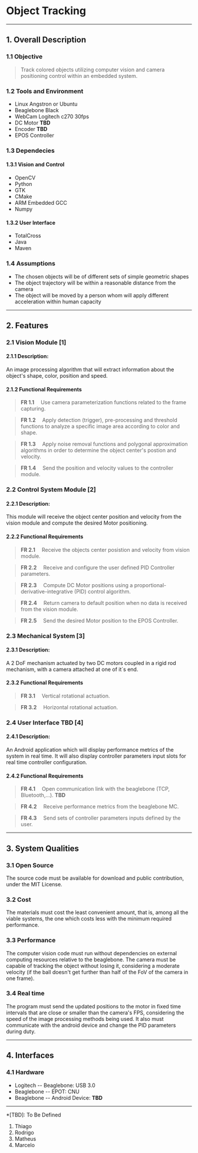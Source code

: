 # Object Tracking
---
## 1. Overall Description
### 1.1 Objective
> Track colored objects utilizing computer vision and camera positioning control within an embedded system.

### 1.2 Tools and Environment
* Linux Angstron or Ubuntu
* Beaglebone Black
* WebCam Logitech c270 30fps
* DC Motor **TBD**
* Encoder **TBD**
* EPOS Controller

### 1.3 Dependecies
#### 1.3.1 Vision and Control
* OpenCV
* Python
* GTK
* CMake
* ARM Embedded GCC
* Numpy

#### 1.3.2 User Interface
* TotalCross
* Java
* Maven

### 1.4 Assumptions
- The chosen objects will be of different sets of simple geometric shapes
- The object trajectory will be within a reasonable distance from the camera
- The object will be moved by a person whom will apply different acceleration within human capacity

---
## 2. Features
### 2.1 Vision Module [1]
#### 2.1.1 Description:
An image processing algorithm that will extract information about the object's shape, color, position and speed.

#### 2.1.2 Functional Requirements
>**FR 1.1** &emsp;Use camera parameterization functions related to the frame capturing.

>**FR 1.2** &emsp;Apply detection (trigger), pre-processing and threshold functions to analyze a specific image area according to color and shape. 

>**FR 1.3** &emsp;Apply noise removal functions and polygonal approximation algorithms in order to determine the object center's postion and velocity.

>**FR 1.4** &emsp;Send the position and velocity values to the controller module.


### 2.2 Control System Module [2] 
#### 2.2.1 Description:
This module will receive the object center position and velocity from the vision module and compute the desired Motor positioning.

#### 2.2.2 Functional Requirements
>**FR 2.1** &emsp;Receive the objects center posistion and velocity from vision module.

>**FR 2.2** &emsp;Receive and configure the user defined PID Controller parameters.

>**FR 2.3** &emsp;Compute DC Motor positions using a proportional-derivative-integrative (PID) control algorithm.

>**FR 2.4** &emsp;Return camera to default position when no data is received from the vision module.

>**FR 2.5** &emsp;Send the desired Motor position to the EPOS Controller.

### 2.3 Mechanical System [3]
#### 2.3.1 Description:
A 2 DoF mechanism actuated by two DC motors coupled in a rigid rod mechanism, with a camera attached at one of it´s end.  

#### 2.3.2 Functional Requirements
>**FR 3.1** &emsp;Vertical rotational actuation.

>**FR 3.2** &emsp;Horizontal rotational actuation.

### 2.4 User Interface **TBD** [4]
#### 2.4.1 Description:
An Android application which will display performance metrics of the system in real time. 
It will also display controller parameters input slots for real time controller configuration.

#### 2.4.2 Functional Requirements
>**FR 4.1** &emsp;Open communication link with the beaglebone (TCP, Bluetooth,...). **TBD**

>**FR 4.2** &emsp;Receive performance metrics from the beaglebone MC.

>**FR 4.3** &emsp;Send sets of controller parameters inputs defined by the user.

---
## 3. System Qualities
### 3.1 Open Source  
The source code must be available for download and public contribution, under the MIT License.

### 3.2 Cost
The materials must cost the least convenient amount, that is, among all the viable systems, the one which costs less with the minimum required performance. 

### 3.3 Performance
The computer vision code must run without dependencies on external computing resources relative to the beaglebone. The camera must be capable of tracking the object without losing it, considering a moderate velocity (if the ball doesn't get further than half of the FoV of the camera in one frame).

### 3.4 Real time    
The program must send the updated positions to the motor in fixed time intervals that are close or smaller than the camera's FPS, considering the speed of the image processing methods being used. It also must communicate with the android device and change the PID parameters during duty.   

---
## 4. Interfaces
### 4.1 Hardware
- Logitech -- Beaglebone: USB 3.0
- Beaglebone -- EPOT: CNU
- Beaglebone -- Android Device: **TBD**
---
*[TBD]: To Be Defined

1. Thiago
2. Rodrigo
3. Matheus
4. Marcelo